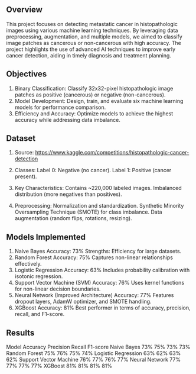 ## Overview

This project focuses on detecting metastatic cancer in histopathologic images using various machine learning techniques. By leveraging data preprocessing, augmentation, and multiple models, we aimed to classify image patches as cancerous or non-cancerous with high accuracy. The project highlights the use of advanced AI techniques to improve early cancer detection, aiding in timely diagnosis and treatment planning.

## Objectives

1. Binary Classification: Classify 32x32-pixel histopathologic image patches as positive (cancerous) or negative (non-cancerous).
2. Model Development: Design, train, and evaluate six machine learning models for performance comparison.
3. Efficiency and Accuracy: Optimize models to achieve the highest accuracy while addressing data imbalance.

## Dataset

1. Source: https://www.kaggle.com/competitions/histopathologic-cancer-detection

2. Classes:
            Label 0: Negative (no cancer).
            Label 1: Positive (cancer present).
   
3. Key Characteristics:
            Contains ~220,000 labeled images.
            Imbalanced distribution (more negatives than positives).

4. Preprocessing:
            Normalization and standardization.
            Synthetic Minority Oversampling Technique (SMOTE) for class imbalance.
            Data augmentation (random flips, rotations, resizing).

## Models Implemented

1. Naive Bayes
            Accuracy: 73%
            Strengths: Efficiency for large datasets.
2. Random Forest
            Accuracy: 75%
            Captures non-linear relationships effectively.
3. Logistic Regression
            Accuracy: 63%
            Includes probability calibration with isotonic regression.
4. Support Vector Machine (SVM)
            Accuracy: 76%
            Uses kernel functions for non-linear decision boundaries.
5. Neural Network (Improved Architecture)
            Accuracy: 77%
            Features dropout layers, AdamW optimizer, and SMOTE handling.
6. XGBoost
            Accuracy: 81%
            Best performer in terms of accuracy, precision, recall, and F1-score.
   
## Results

Model	                  Accuracy	    Precision	    Recall	    F1-score
Naive Bayes	            73%	          75%	          73%	        73%
Random Forest	          75%	          76%	          75%	        74%
Logistic Regression	    63%	          62%	          63%	        62%
Support Vector Machine	76%	          77%	          76%	        77%
Neural Network	        77%	          77%	          77%	        77%
XGBoost	                81%	          81%	          81%	        81%
